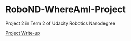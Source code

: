 # RoboND-WhereAmI-Project
Project 2 in Term 2 of Udacity Robotics Nanodegree

[Project Write-up](robot-localization-navigation.pdf)
